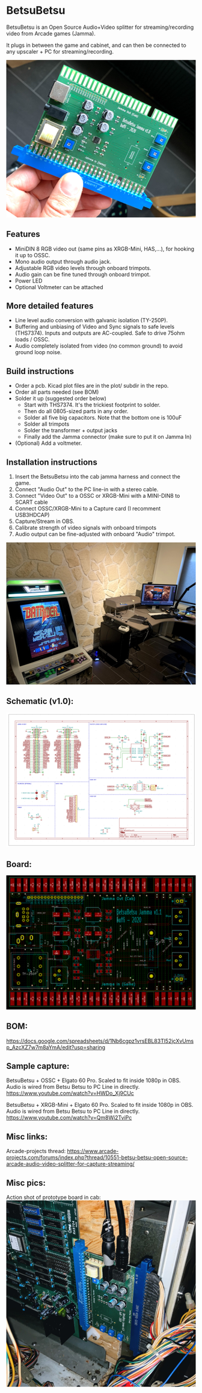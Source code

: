 # BetsuBetsu

BetsuBetsu is an Open Source Audio+Video splitter for streaming/recording video from Arcade games (Jamma).

It plugs in between the game and cabinet, and can then be connected to any upscaler + PC for streaming/recording.

![BetsuBetsu](/pics/betsubetsu.jpg "BetsuBetsu")

## Features
- MiniDIN 8 RGB video out (same pins as XRGB-Mini, HAS,...), for hooking it up to OSSC.
- Mono audio output through audio jack.
- Adjustable RGB video levels through onboard trimpots.
- Audio gain can be fine tuned through onboard trimpot.
- Power LED
- Optional Voltmeter can be attached

## More detailed features
- Line level audio conversion with galvanic isolation (TY-250P).
- Buffering and unbiasing of Video and Sync signals to safe levels (THS7374). Inputs and outputs are AC-coupled. Safe to drive 75ohm loads / OSSC.
- Audio completely isolated from video (no common ground) to avoid ground loop noise.

## Build instructions

- Order a pcb. Kicad plot files are in the plot/ subdir in the repo.
- Order all parts needed (see BOM)
- Solder it up (suggested order below)
  - Start with THS7374. It's the trickiest footprint to solder.
  - Then do all 0805-sized parts in any order.
  - Solder all five big capacitors. Note that the bottom one is 100uF
  - Solder all trimpots
  - Solder the transformer + output jacks
  - Finally add the Jamma connector (make sure to put it on Jamma In)
- (Optional) Add a voltmeter.

## Installation instructions

1. Insert the BetsuBetsu into the cab jamma harness and connect the game.
2. Connect "Audio Out" to the PC line-in with a stereo cable.
3. Connect "Video Out" to a OSSC or XRGB-Mini with a MINI-DIN8 to SCART cable
4. Connect OSSC/XRGB-Mini to a Capture card (I recomment USB3HDCAP)
5. Capture/Stream in OBS.
6. Calibrate strength of video signals with onboard trimpots
7. Audio output can be fine-adjusted with onboard "Audio" trimpot.

![Streaming](/pics/batrider.jpg "Streaming")

## Schematic (v1.0):
![Schematic](/pics/schematic.png "Schematic")

## Board:
![Board](/pics/board.png "Board")

## BOM:
https://docs.google.com/spreadsheets/d/1Nb6cgpz1vrsEBL83Tl52jcXvUmsp_AzcXZ7w7m8aYmA/edit?usp=sharing

## Sample capture:
BetsuBetsu + OSSC + Elgato 60 Pro. Scaled to fit inside 1080p in OBS.
Audio is wired from Betsu Betsu to PC Line in directly.
https://www.youtube.com/watch?v=HWDo_Xj9CUc

BetsuBetsu + XRGB-Mini + Elgato 60 Pro. Scaled to fit inside 1080p in OBS.
Audio is wired from Betsu Betsu to PC Line in directly.
https://www.youtube.com/watch?v=Qm8Wi2TviPc

## Misc links:
Arcade-projects thread:
https://www.arcade-projects.com/forums/index.php?thread/10551-betsu-betsu-open-source-arcade-audio-video-splitter-for-capture-streaming/

## Misc pics:
Action shot of prototype board in cab:
![Installed PCB](/pics/installed.jpg "Installed PCB")
